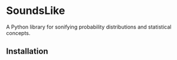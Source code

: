 # SoundsLike

A Python library for sonifying probability distributions and statistical concepts.

## Installation 